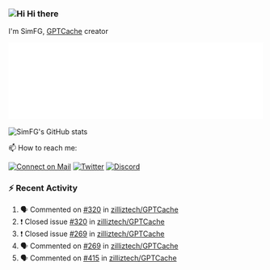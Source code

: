 ### <img src='https://qpluspicture.oss-cn-beijing.aliyuncs.com/6LjjQA/Hi.gif' alt='Hi' width="24"/> Hi there

I'm SimFG, [GPTCache](https://github.com/zilliztech/GPTCache) creator

![Metrics 👋](/metrics.plugin.followup.user.svg)

![SimFG's GitHub stats](https://github-readme-stats.vercel.app/api?username=SimFG&show_icons=true&theme=radical&count_private=true)

📫 How to reach me:

[![Connect on Mail](https://img.shields.io/badge/Ask%20me-anything-1abc9c.svg)](mailto:1142838399@qq.com)
[![Twitter](https://img.shields.io/twitter/follow/FogSim?style=social)](https://twitter.com/FogSim)
[![Discord](https://img.shields.io/discord/1092648432495251507?label=Discord&logo=discord)](https://discord.gg/Q8C6WEjSWV)

### :zap: Recent Activity

<!--START_SECTION:activity-->
1. 🗣 Commented on [#320](https://github.com/zilliztech/GPTCache/issues/320) in [zilliztech/GPTCache](https://github.com/zilliztech/GPTCache)
2. ❗️ Closed issue [#320](https://github.com/zilliztech/GPTCache/issues/320) in [zilliztech/GPTCache](https://github.com/zilliztech/GPTCache)
3. ❗️ Closed issue [#269](https://github.com/zilliztech/GPTCache/issues/269) in [zilliztech/GPTCache](https://github.com/zilliztech/GPTCache)
4. 🗣 Commented on [#269](https://github.com/zilliztech/GPTCache/issues/269) in [zilliztech/GPTCache](https://github.com/zilliztech/GPTCache)
5. 🗣 Commented on [#415](https://github.com/zilliztech/GPTCache/issues/415) in [zilliztech/GPTCache](https://github.com/zilliztech/GPTCache)
<!--END_SECTION:activity-->

